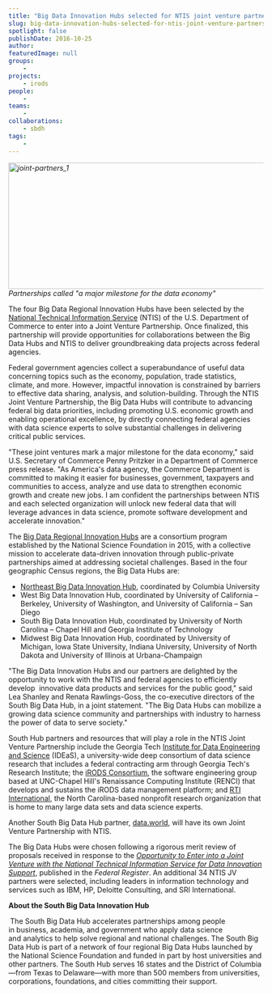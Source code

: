 ```yaml
---
title: "Big Data Innovation Hubs selected for NTIS joint venture partnership"
slug: big-data-innovation-hubs-selected-for-ntis-joint-venture-partnership
spotlight: false
publishDate: 2016-10-25
author: 
featuredImage: null
groups:
    - 
projects:
    - irods
people:
    - 
teams: 
    - 
collaborations:
    - sbdh
tags:
    -
---
```

<em><a href="https://renci.org/wp-content/uploads/2016/10/joint-partners_1.jpg"><img class="aligncenter wp-image-15739 size-full" src="https://renci.org/wp-content/uploads/2016/10/joint-partners_1.jpg" alt="joint-partners_1" width="700" height="250" /></a>Partnerships called "a major milestone for the data economy"</em>

The four Big Data Regional Innovation Hubs have been selected by the <a href="http://www.ntis.gov">National Technical Information Service</a> (NTIS) of the U.S. Department of Commerce to enter into a Joint Venture Partnership. Once finalized, this partnership will provide opportunities for collaborations between the Big Data Hubs and NTIS to deliver groundbreaking data projects across federal agencies.

Federal government agencies collect a superabundance of useful data concerning topics such as the economy, population, trade statistics, climate, and more. However, impactful innovation is constrained by barriers to effective data sharing, analysis, and solution-building. Through the NTIS Joint Venture Partnership, the Big Data Hubs will contribute to advancing federal big data priorities, including promoting U.S. economic growth and enabling operational excellence, by directly connecting federal agencies with data science experts to solve substantial challenges in delivering critical public services.

"These joint ventures mark a major milestone for the data economy," said U.S. Secretary of Commerce Penny Pritzker in a Department of Commerce press release. "As America's data agency, the Commerce Department is committed to making it easier for businesses, government, taxpayers and communities to access, analyze and use data to strengthen economic growth and create new jobs. I am confident the partnerships between NTIS and each selected organization will unlock new federal data that will leverage advances in data science, promote software development and accelerate innovation."

The <a href="https://www.nsf.gov/pubs/2015/nsf15562/nsf15562.htm">Big Data Regional Innovation Hubs</a> are a consortium program established by the National Science Foundation in 2015, with a collective mission to accelerate data-driven innovation through public-private partnerships aimed at addressing societal challenges. Based in the four geographic Census regions, the Big Data Hubs are:
<ul>
 	<li><a href="http://nebigdatahub.org">Northeast Big Data Innovation Hub</a>, coordinated by Columbia University</li>
 	<li>West Big Data Innovation Hub, coordinated by University of California – Berkeley, University of Washington, and University of California – San Diego</li>
 	<li>South Big Data Innovation Hub, coordinated by University of North Carolina – Chapel Hill and Georgia Institute of Technology</li>
 	<li>Midwest Big Data Innovation Hub, coordinated by University of Michigan, Iowa State University, Indiana University, University of North Dakota and University of Illinois at Urbana-Champaign</li>
</ul>
"The Big Data Innovation Hubs and our partners are delighted by the opportunity to work with the NTIS and federal agencies to efficiently develop  innovative data products and services for the public good," said Lea Shanley and Renata Rawlings-Goss, the co-executive directors of the South Big Data Hub, in a joint statement. "The Big Data Hubs can mobilize a growing data science community and partnerships with industry to harness the power of data to serve society."

South Hub partners and resources that will play a role in the NTIS Joint Venture Partnership include the Georgia Tech <a href="http://bigdata.gatech.edu/">Institute for Data Engineering and Science</a> (IDEaS), a university-wide deep consortium of data science research that includes a federal contracting arm through Georgia Tech's Research Institute; the <a href="http://www.irods.org/">iRODS Consortium</a>, the software engineering group based at UNC-Chapel Hill's Renaissance Computing Institute (RENCI) that develops and sustains the iRODS data management platform; and <a href="http://www.rti.org/">RTI International</a>, the North Carolina-based nonprofit research organization that is home to many large data sets and data science experts.

Another South Big Data Hub partner, <a href="https://data.world/">data.world</a>, will have its own Joint Venture Partnership with NTIS.

The Big Data Hubs were chosen following a rigorous merit review of proposals received in response to the <a href="https://www.gpo.gov/fdsys/pkg/FR-2016-06-15/pdf/2016-14175.pdf"><em>Opportunity to Enter into a Joint Venture with the National Technical Information Service for Data Innovation Suppor</em><em>t</em></a>, published in the <em>Federal Register</em>. An additional 34 NTIS JV partners were selected, including leaders in information technology and services such as IBM, HP, Deloitte Consulting, and SRI International.

<strong>About the South Big Data Innovation Hub</strong>

<strong> </strong>The South Big Data Hub accelerates partnerships among people in business, academia, and government who apply data science and analytics to help solve regional and national challenges. The South Big Data Hub is part of a network of four regional Big Data Hubs launched by the National Science Foundation and funded in part by host universities and other partners. The South Hub serves 16 states and the District of Columbia—from Texas to Delaware—with more than 500 members from universities, corporations, foundations, and cities committing their support.

&nbsp;
